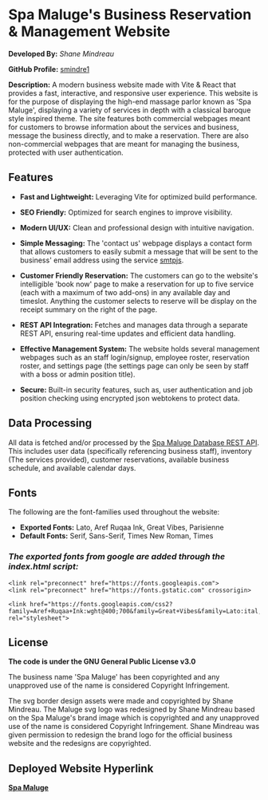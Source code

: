 # Spa Maluge's Business Reservation & Management Website

**Developed By:** *Shane Mindreau*

**GitHub Profile:** [smindre1](https://github.com/smindre1)

**Description:** A modern business website made with Vite & React that provides a fast, interactive, and responsive user experience. This website is for the purpose of displaying the high-end massage parlor known as 'Spa Maluge', displaying a variety of services in depth with a classical baroque style inspired theme. The site features both commercial webpages meant for customers to browse information about the services and business, message the business directly, and to make a reservation. There are also non-commercial webpages that are meant for managing the business, protected with user authentication.

## Features

- **Fast and Lightweight:** Leveraging Vite for optimized build performance.

- **SEO Friendly:** Optimized for search engines to improve visibility.

- **Modern UI/UX:** Clean and professional design with intuitive navigation.

- **Simple Messaging:** The 'contact us' webpage displays a contact form that allows customers to easily submit a message that will be sent to the business' email address using the service [smtpjs](https://smtpjs.com/).

- **Customer Friendly Reservation:** The customers can go to the website's intelligible 'book now' page to make a reservation for up to five service (each with a maximum of two add-ons) in any available day and timeslot. Anything the customer selects to reserve will be display on the receipt summary on the right of the page.

- **REST API Integration:** Fetches and manages data through a separate REST API, ensuring real-time updates and efficient data handling.

- **Effective Management System:** The website holds several management webpages such as an staff login/signup, employee roster, reservation roster, and settings page (the settings page can only be seen by staff with a boss or admin position title). 

- **Secure:** Built-in security features, such as, user authentication and job position checking using encrypted json webtokens to protect data.

## Data Processing

All data is fetched and/or processed by the [Spa Maluge Database REST API](https://github.com/smindre1/Spa_Maluge_Database). This includes user data (specifically referencing business staff), inventory (The services provided), customer reservations, available business schedule, and available calendar days.

## Fonts

The following are the font-families used throughout the website:
 - **Exported Fonts:** Lato, Aref Ruqaa Ink, Great Vibes, Parisienne
 - **Default Fonts:** Serif, Sans-Serif, Times New Roman, Times

### *The exported fonts from google are added through the index.html script:*
```
<link rel="preconnect" href="https://fonts.googleapis.com">
<link rel="preconnect" href="https://fonts.gstatic.com" crossorigin>

<link href="https://fonts.googleapis.com/css2?family=Aref+Ruqaa+Ink:wght@400;700&family=Great+Vibes&family=Lato:ital,wght@0,400;0,700;0,900;1,400;1,700;1,900&family=Parisienne&display=swap" rel="stylesheet">
```

## License
**The code is under the GNU General Public License v3.0**

The business name 'Spa Maluge' has been copyrighted and any unapproved use of the name is considered Copyright Infringement.

The svg border design assets were made and copyrighted by Shane Mindreau. The Maluge svg logo was redesigned by Shane Mindreau based on the Spa Maluge's brand image which is copyrighted and any unapproved use of the name is considered Copyright Infringement. Shane Mindreau was given permission to redesign the brand logo for the official business website and the redesigns are copyrighted.

## Deployed Website Hyperlink
**[Spa Maluge](https://spamaluge.com/)**

<!-- https://acuityscheduling.com/ -->

<!-- https://www.remove.bg/upload -->

<!-- - The Heroku API's ORIGIN variable allows cross browser requests. So make sure to update that. Add a token secret key .env variable that matches the API your are using's token secret.-->

<!-- 
Changes Made:
Cleaned up the Signup Component 
Update the API to be the one to check if an email or phone number has already been used to make an account
-->
